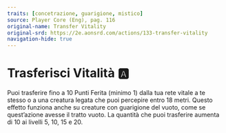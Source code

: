 ```yaml
---
traits: [concetrazione, guarigione, mistico]
source: Player Core (Eng), pag. 116
original-name: Transfer Vitality
original-srd: https://2e.aonsrd.com/actions/133-transfer-vitality
navigation-hide: true
---
```


# Trasferisci Vitalità :a:

Puoi trasferire fino a 10 Punti Ferita (minimo 1) dalla tua rete vitale a te
stesso o a una creatura legata che puoi percepire entro 18 metri. Questo effetto
funziona anche su creature con guarigione del vuoto, come se quest’azione avesse
il tratto vuoto. La quantità che puoi trasferire aumenta di 10 ai livelli 5, 10,
15 e 20.
